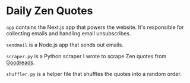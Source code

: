 # Daily Zen Quotes

`app` contains the Next.js app that powers the website. It's responsible for collecting emails and handling email unsubscribes.

`sendmail` is a Node.js app that sends out emails.

`scraper.py` is a Python scraper I wrote to scrape Zen quotes from [Goodreads](https://www.goodreads.com/).

`shuffler.py` is a helper file that shuffles the quotes into a random order.
